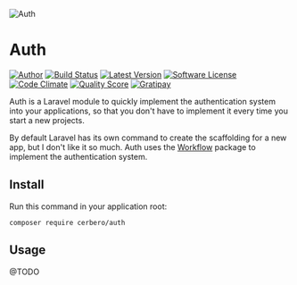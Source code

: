 ![](http://s17.postimg.org/wh7x5m5m3/1430033673_lock_mini.jpg "Auth")
# Auth

[![Author](http://img.shields.io/badge/author-@cerbero90-blue.svg?style=flat-square)](https://twitter.com/cerbero90)
[![Build Status](https://img.shields.io/travis/cerbero90/Auth/master.svg?style=flat-square)](https://travis-ci.org/cerbero90/auth)
[![Latest Version](https://img.shields.io/packagist/v/cerbero/transformer.svg?style=flat-square&label=release)](https://packagist.org/packages/cerbero/auth)
[![Software License](https://img.shields.io/badge/license-MIT-brightgreen.svg?style=flat-square)](LICENSE.md)
[![Code Climate](https://img.shields.io/codeclimate/github/cerbero90/Auth.svg?style=flat-square)](https://codeclimate.com/github/cerbero90/auth)
[![Quality Score](https://img.shields.io/scrutinizer/g/cerbero90/auth.svg?style=flat-square)](https://scrutinizer-ci.com/g/cerbero90/auth)
[![Gratipay](https://img.shields.io/gratipay/cerbero.svg?style=flat-square)](https://gratipay.com/cerbero/)

Auth is a Laravel module to quickly implement the authentication system into your applications, so that you don't have to implement it every time you start a new projects.

By default Laravel has its own command to create the scaffolding for a new app, but I don't like it so much. Auth uses the [Workflow](https://github.com/cerbero90/Workflow) package to implement the authentication system.

## Install

Run this command in your application root:

```
composer require cerbero/auth
```

## Usage

@TODO
